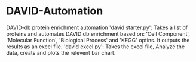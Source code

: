 # DAVID-Automation
DAVID-db protein enrichment automation
'david starter.py': Takes a list of proteins and automates DAVID db enrichment based on: 'Cell Component', 'Molecular Function', 'Biological Process' and 'KEGG' optins.
It outputs the results as an excel file.
'david excel.py': Takes the excel file, Analyze the data, creats and plots the relevent bar chart.
